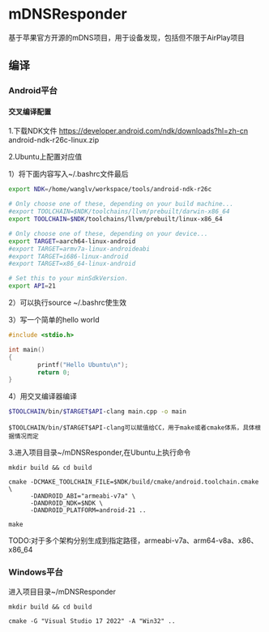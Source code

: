 # mDNSResponder
基于苹果官方开源的mDNS项目，用于设备发现，包括但不限于AirPlay项目

## 编译

### Android平台

#### 交叉编译配置
1.下载NDK文件
https://developer.android.com/ndk/downloads?hl=zh-cn
android-ndk-r26c-linux.zip

2.Ubuntu上配置对应值

1）将下面内容写入~/.bashrc文件最后
```bash
export NDK=/home/wanglv/workspace/tools/android-ndk-r26c

# Only choose one of these, depending on your build machine...
#export TOOLCHAIN=$NDK/toolchains/llvm/prebuilt/darwin-x86_64
export TOOLCHAIN=$NDK/toolchains/llvm/prebuilt/linux-x86_64

# Only choose one of these, depending on your device...
export TARGET=aarch64-linux-android
#export TARGET=armv7a-linux-androideabi
#export TARGET=i686-linux-android
#export TARGET=x86_64-linux-android

# Set this to your minSdkVersion.
export API=21
```

2）可以执行source ~/.bashrc使生效

3）写一个简单的hello world
```C++
#include <stdio.h>

int main()
{
        printf("Hello Ubuntu\n");
        return 0;
}
```

4）用交叉编译器编译
```bash
$TOOLCHAIN/bin/$TARGET$API-clang main.cpp -o main
```

```
$TOOLCHAIN/bin/$TARGET$API-clang可以赋值给CC，用于make或者cmake体系，具体根据情况而定
```


3.进入项目目录~/mDNSResponder,在Ubuntu上执行命令
```shell
mkdir build && cd build

cmake -DCMAKE_TOOLCHAIN_FILE=$NDK/build/cmake/android.toolchain.cmake \
      -DANDROID_ABI="armeabi-v7a" \
      -DANDROID_NDK=$NDK \
      -DANDROID_PLATFORM=android-21 ..

make
```

TODO:对于多个架构分别生成到指定路径，armeabi-v7a、arm64-v8a、x86、x86_64

### Windows平台

进入项目目录~/mDNSResponder
```shell
mkdir build && cd build

cmake -G "Visual Studio 17 2022" -A "Win32" ..

```
